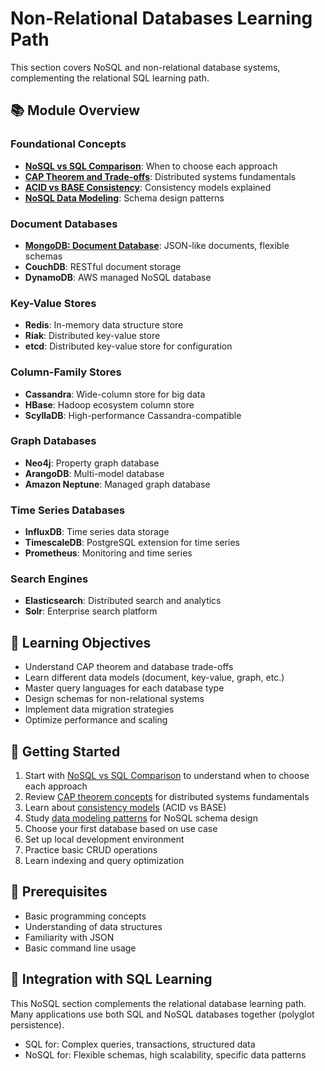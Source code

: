 # Non-Relational Databases Learning Path

This section covers NoSQL and non-relational database systems, complementing the relational SQL learning path.

## 📚 Module Overview

### Foundational Concepts
- **[NoSQL vs SQL Comparison](0-nosql-vs-sql-comparison.md)**: When to choose each approach
- **[CAP Theorem and Trade-offs](1-cap-theorem-and-tradeoffs.md)**: Distributed systems fundamentals
- **[ACID vs BASE Consistency](1.5-acid-vs-base-consistency.md)**: Consistency models explained
- **[NoSQL Data Modeling](1.7-nosql-data-modeling.md)**: Schema design patterns

### Document Databases
- **[MongoDB: Document Database](2-mongodb-document-database.md)**: JSON-like documents, flexible schemas
- **CouchDB**: RESTful document storage
- **DynamoDB**: AWS managed NoSQL database

### Key-Value Stores
- **Redis**: In-memory data structure store
- **Riak**: Distributed key-value store
- **etcd**: Distributed key-value store for configuration

### Column-Family Stores
- **Cassandra**: Wide-column store for big data
- **HBase**: Hadoop ecosystem column store
- **ScyllaDB**: High-performance Cassandra-compatible

### Graph Databases
- **Neo4j**: Property graph database
- **ArangoDB**: Multi-model database
- **Amazon Neptune**: Managed graph database

### Time Series Databases
- **InfluxDB**: Time series data storage
- **TimescaleDB**: PostgreSQL extension for time series
- **Prometheus**: Monitoring and time series

### Search Engines
- **Elasticsearch**: Distributed search and analytics
- **Solr**: Enterprise search platform

## 🎯 Learning Objectives

- Understand CAP theorem and database trade-offs
- Learn different data models (document, key-value, graph, etc.)
- Master query languages for each database type
- Design schemas for non-relational systems
- Implement data migration strategies
- Optimize performance and scaling

## 🚀 Getting Started

1. Start with [NoSQL vs SQL Comparison](0-nosql-vs-sql-comparison.md) to understand when to choose each approach
2. Review [CAP theorem concepts](1-cap-theorem-and-tradeoffs.md) for distributed systems fundamentals
3. Learn about [consistency models](1.5-acid-vs-base-consistency.md) (ACID vs BASE)
4. Study [data modeling patterns](1.7-nosql-data-modeling.md) for NoSQL schema design
5. Choose your first database based on use case
6. Set up local development environment
7. Practice basic CRUD operations
8. Learn indexing and query optimization

## 📖 Prerequisites

- Basic programming concepts
- Understanding of data structures
- Familiarity with JSON
- Basic command line usage

## 🔄 Integration with SQL Learning

This NoSQL section complements the relational database learning path. Many applications use both SQL and NoSQL databases together (polyglot persistence).

- SQL for: Complex queries, transactions, structured data
- NoSQL for: Flexible schemas, high scalability, specific data patterns